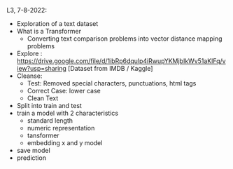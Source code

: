 L3, 7-8-2022:

- Exploration of a text dataset
- What is a Transformer
  - Converting text comparison problems into vector distance mapping problems
- Explore : https://drive.google.com/file/d/1ibRp6dqulp4iRwupYKMjbIkWv51aKlFq/view?usp=sharing [Dataset from IMDB / Kaggle]
- Cleanse: 
  - Test: Removed special characters, punctuations, html tags
  - Correct Case: lower case
  - Clean Text
- Split into train and test
- train a model with 2 characteristics
  - standard length
  - numeric representation
  - tansformer
  - embedding x and y model
 - save model
 - prediction
